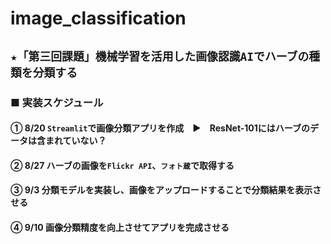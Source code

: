 # image_classification
## `★「第三回課題」機械学習を活用した画像認識AIでハーブの種類を分類する`

### ■ 実装スケジュール

#### ① 8/20  `Streamlit`で画像分類アプリを作成　▶　ResNet-101にはハーブのデータは含まれていない？

#### ② 8/27  ハーブの画像を`Flickr API`、`フォト蔵`で取得する

#### ③ 9/3  分類モデルを実装し、画像をアップロードすることで分類結果を表示させる

#### ④ 9/10  画像分類精度を向上させてアプリを完成させる
